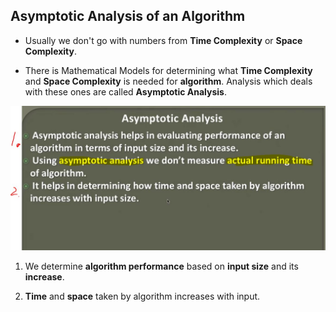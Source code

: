 ## Asymptotic Analysis of an Algorithm

- Usually we don't go with numbers from **Time Complexity** or **Space Complexity**.

- There is Mathematical Models for determining what **Time Complexity** and **Space Complexity** is needed for **algorithm**. Analysis which deals with these ones are  called **Asymptotic Analysis**.

<img src="asymptotic.JPG" alt="Space Complexity" width="600"/>

1. We determine **algorithm performance** based on **input size** and its **increase**.

2. **Time** and **space** taken by algorithm increases with input.